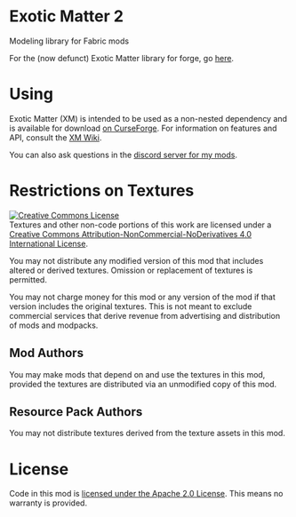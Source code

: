 # Exotic Matter 2
Modeling library for Fabric mods

For the (now defunct) Exotic Matter library for forge, go [here](https://github.com/grondag/Exotic-Matter). 

# Using
Exotic Matter (XM) is intended to be used as a non-nested dependency and is available for download [on CurseForge](https://www.curseforge.com/minecraft/mc-mods/exotic-matter-library).  For information on features and API, consult the [XM Wiki](https://github.com/grondag/exotic-matter-2/wiki).

You can also ask questions in the [discord server for my mods](https://discord.gg/7NaqR2e).



# Restrictions on Textures
<a rel="license" href="http://creativecommons.org/licenses/by-nc-nd/4.0/"><img alt="Creative Commons License" style="border-width:0" src="https://i.creativecommons.org/l/by-nc-nd/4.0/88x31.png" /></a><br />Textures and other non-code portions of this work are licensed under a <a rel="license" href="http://creativecommons.org/licenses/by-nc-nd/4.0/">Creative Commons Attribution-NonCommercial-NoDerivatives 4.0 International License</a>.

You may not distribute any modified version of this mod that includes altered or derived textures. Omission or replacement of textures is permitted.

You may not charge money for this mod or any version of the mod if that version includes the original textures. This is not meant to exclude commercial services that derive revenue from advertising and distribution of mods and modpacks.

## Mod Authors
You may make mods that depend on and use the textures in this mod, provided the textures are distributed via an unmodified copy of this mod.

## Resource Pack Authors
You may not distribute textures derived from the texture assets in this mod.

# License
Code in this mod is [licensed under the Apache 2.0 License](http://www.apache.org/licenses/LICENSE-2.0). This means no warranty is provided.
